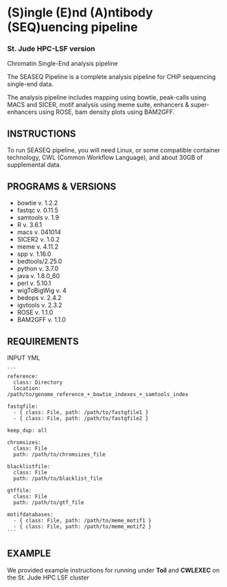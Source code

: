 # (S)ingle (E)nd (A)ntibody (SEQ)uencing pipeline

### St. Jude HPC-LSF version

Chromatin Single-End analysis pipeline

The SEASEQ Pipeline is a complete analysis pipeline for CHiP 
sequencing single-end data.

The analysis pipeline includes mapping using bowtie, peak-calls 
using MACS and SICER, motif analysis using meme suite,
enhancers & super-enhancers using ROSE, bam density plots 
using BAM2GFF.


## INSTRUCTIONS

To run SEASEQ pipeline, you will need Linux, or some compatible 
container technology, CWL (Common Workflow Language), 
and about 30GB of supplemental data. 


## PROGRAMS & VERSIONS

* bowtie v. 1.2.2
* fastqc v. 0.11.5
* samtools v. 1.9
* R v. 3.6.1
* macs v. 041014
* SICER2 v. 1.0.2
* meme v. 4.11.2
* spp v. 1.16.0
* bedtools/2.25.0
* python v. 3.7.0
* java v. 1.8.0_60
* perl v. 5.10.1
* wigToBigWig v. 4
* bedops v. 2.4.2
* igvtools v. 2.3.2
* ROSE v. 1.1.0
* BAM2GFF v. 1.1.0


## REQUIREMENTS

INPUT YML

	```
	reference: 
	  class: Directory
	  location: /path/to/genome_reference_+_bowtie_indexes_+_samtools_index
	
	fastqfile: 
	  - { class: File, path: /path/to/fastqfile1 }
	  - { class: File, path: /path/to/fastqfile2 }
	
	keep_dup: all
	
	chromsizes: 
	  class: File
	  path: /path/to/chromsizes_file
	
	blacklistfile:
	  class: File
	  path: /path/to/blacklist_file
	
	gtffile:
	  class: File
	  path: /path/to/gtf_file
	
	motifdatabases:
	  - { class: File, path: /path/to/meme_motif1 }
	  - { class: File, path: /path/to/meme_motif2 }
	```


## EXAMPLE

We provided example instructions for running under **Toil** 
and **CWLEXEC** on the St. Jude HPC LSF cluster 


